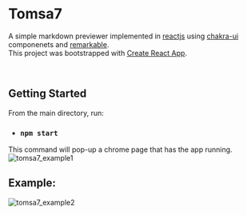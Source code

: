 # Tomsa7
A simple markdown previewer implemented in [reactjs](https://reactjs.org/) using [chakra-ui](https://chakra-ui.com/) componenets and [remarkable](https://www.npmjs.com/package/remarkable). \
This project was bootstrapped with [Create React App](https://github.com/facebook/create-react-app).

&nbsp; 

## Getting Started
From the main directory, run:

- ### `npm start`

This command will pop-up a chrome page that has the app running.
![tomsa7_example1](https://user-images.githubusercontent.com/43296450/119734685-0001a380-be84-11eb-9361-ad2fb650f753.png)
&nbsp; 

## Example:
![tomsa7_example2](https://user-images.githubusercontent.com/43296450/119734682-ff690d00-be83-11eb-86fa-1cf7ad28b5cc.png)
